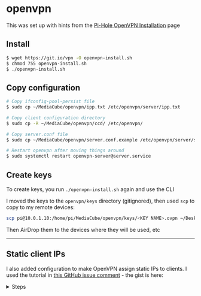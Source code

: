 # openvpn

This was set up with hints from the [Pi-Hole OpenVPN Installation](https://docs.pi-hole.net/guides/vpn/installation/) page

## Install

```bash
$ wget https://git.io/vpn -O openvpn-install.sh
$ chmod 755 openvpn-install.sh
$ ./openvpn-install.sh
```

## Copy configuration

```bash
# Copy ifconfig-pool-persist file
$ sudo cp ~/MediaCube/openvpn/ipp.txt /etc/openvpn/server/ipp.txt

# Copy client configuration directory
$ sudo cp -R ~/MediaCube/openvpn/ccd/ /etc/openvpn/

# Copy server.conf file
$ sudo cp ~/MediaCube/openvpn/server.conf.example /etc/openvpn/server/server.conf

# Restart openvpn after moving things around
$ sudo systemctl restart openvpn-server@server.service
```

## Create keys

To create keys, you run `./openvpn-install.sh` again and use the CLI

I moved the keys to the `openvpn/keys` directory (gitignored), then used `scp` to copy to my remote devices:

```bash
scp pi@10.0.1.10:/home/pi/MediaCube/openvpn/keys/<KEY NAME>.ovpn ~/Desktop
```

Then AirDrop them to the devices where they will be used, etc

---

## Static client IPs

I also added configuration to make OpenVPN assign static IPs to clients. I used the tutorial in [this GitHub issue comment](https://github.com/pivpn/pivpn/issues/257#issuecomment-327055275) - the gist is here:

<details><summary>Steps</summary>

Add this to `/etc/openvpn/server/server.conf`:

```
client-config-dir /etc/openvpn/ccd
```

Make the directory at `/etc/openvpn/ccd` and add files with names that match the OpenVPN client file names (ex. `ccd/AMW-iPhone-12` corresponds to `AMW-iPhone-12.ovpn`)

Make the files contain the contents below (change 10.8.0.5 to the desired address):

```
ifconfig-push 10.8.0.5 255.255.255.0
```

Also add lines like this to the `/etc/openvpn/server/ipp.txt` file:

```
AMW-MacBook,10.8.0.3
AMW-MacBook-Air,10.8.0.4
AMW-iPhone-12,10.8.0.5
```

(This is used by the `ifconfig-pool-persist` option, which seemed to be enabled by default in PiVPN's setup)

I also found that restarting the OpenVPN service didn't do the trick to start assigning the IPs, so I restarted the whole Raspberry Pi and it seemed to start assigning my clients the correct IPs from the files above.

</details>

